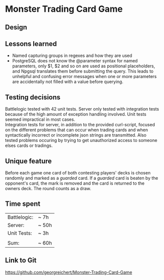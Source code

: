 # Monster Trading Card Game

## Design


## Lessons learned
* Named capturing groups in regexes and how they are used
* PostgreSQL does not know the @parameter syntax for named parameters, only 
$1, $2 and so on are used as positional placeholders, and Npgsql translates 
them before submitting the query. This leads to unhelpful and confusing error 
messages when one or more parameters are accidentally not filled with a 
value before querying.

## Testing decisions
Battlelogic tested with 42 unit tests. Server only tested with integration 
tests because of the high amount of exception handling involved. Unit tests 
seemed impractical in most cases.   
Integration tests for server, in addition to the provided curl-script, focused 
on the different problems that can occur when trading cards and when 
syntactically incorrect or incomplete json strings are transmitted. Also 
tested problems occuring by trying to get unauthorized access to someone elses 
cards or tradings.

## Unique feature
Before each game one card of both contesting players' decks is chosen randomly 
and marked as a _guarded_ card. If a _guarded_ card is beaten by the opponent's 
card, the mark is removed and the card is returned to the owners deck. The 
round counts as a draw.

## Time spent
|              |        |
| ------------ | ------ |
| Battlelogic: |  ~  7h |   
| Server:      |  ~ 50h |  
| Unit Tests:  |  ~  3h |   
|              |        |
| Sum:         |  ~ 60h |  

## Link to Git
https://github.com/georgreichert/Monster-Trading-Card-Game
